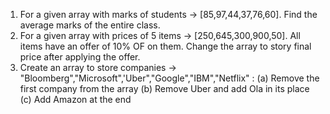 1. For a given array with marks of students -> [85,97,44,37,76,60]. Find the average marks of the entire class.
2. For a given array with prices of 5 items -> [250,645,300,900,50]. All items have an offer of 10% OF on them. Change the array to story final price after applying the offer.
3. Create an array to store companies -> "Bloomberg","Microsoft",'Uber","Google","IBM","Netflix" : (a) Remove the first company from the array (b) Remove Uber and add Ola in its place (c) Add Amazon at the end